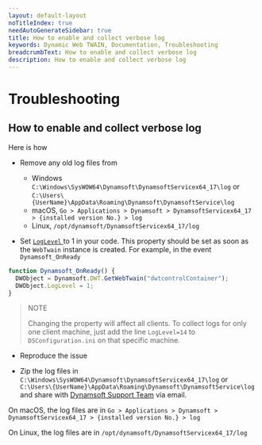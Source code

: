 ```yaml
---
layout: default-layout
noTitleIndex: true
needAutoGenerateSidebar: true
title: How to enable and collect verbose log
keywords: Dynamic Web TWAIN, Documentation, Troubleshooting
breadcrumbText: How to enable and collect verbose log
description: How to enable and collect verbose log
---
```


# Troubleshooting

## How to enable and collect verbose log

Here is how

- Remove any old log files from

  - Windows `C:\Windows\SysWOW64\Dynamsoft\DynamsoftServicex64_17\log` or `C:\Users\{UserName}\AppData\Roaming\Dynamsoft\DynamsoftService\log`
  - macOS, `Go > Applications > Dynamsoft > DynamsoftServicex64_17 > {installed version No.} > log`
  - Linux, `/opt/dynamsoft/DynamsoftServicex64_17/log`

- Set [ `LogLevel` ]({{site.info}}api/WebTwain_Util.html#loglevel) to 1 in your code. This property should be set as soon as the `WebTwain` instance is created. For example, in the event `Dynamsoft_OnReady`

```javascript
function Dynamsoft_OnReady() {
  DWObject = Dynamsoft.DWT.GetWebTwain("dwtcontrolContainer");
  DWObject.LogLevel = 1;
}
```

> NOTE
>
> Changing the property will affect all clients. To collect logs for only one client machine, just add the line `LogLevel=14` to `DSConfiguration.ini` on that specific machine. 

- Reproduce the issue

- Zip the log files in `C:\Windows\SysWOW64\Dynamsoft\DynamsoftServicex64_17\log` or `C:\Users\{UserName}\AppData\Roaming\Dynamsoft\DynamsoftService\log` and share with [Dynamsoft Support Team]({{site.about}}getsupport.html) via email.

On macOS, the log files are in `Go > Applications > Dynamsoft > DynamsoftServicex64_17 > {installed version No.} > log`

On Linux, the log files are in `/opt/dynamsoft/DynamsoftServicex64_17/log` 
